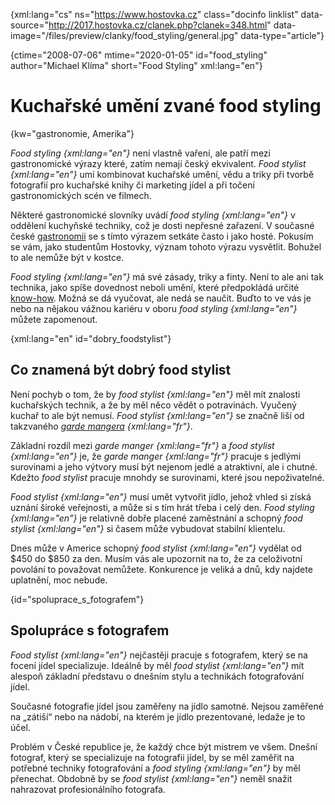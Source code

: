 
{xml:lang="cs" ns="https://www.hostovka.cz" class="docinfo linklist" data-source="http://2017.hostovka.cz/clanek.php?clanek=348.html" data-image="/files/preview/clanky/food_styling/general.jpg" data-type="article"}

{ctime="2008-07-06" mtime="2020-01-05" id="food_styling" author="Michael Klíma" short="Food Styling" xml:lang="en"}

# Kuchařské umění zvané food styling

{kw="gastronomie, Amerika"}

_Food styling {xml:lang="en"}_ není vlastně vaření, ale patří mezi gastronomické výrazy které, zatím nemají český ekvivalent. _Food stylist {xml:lang="en"}_ umí kombinovat kuchařské umění, vědu a triky při tvorbě fotografií pro kuchařské knihy či marketing jídel a při točení gastronomických scén ve filmech.

Některé gastronomické slovníky uvádí _food styling {xml:lang="en"}_ v oddělení kuchyňské techniky, což je dosti nepřesné zařazení. V současné české [gastronomii](gastronomie) se s tímto výrazem setkáte často i jako hosté. Pokusím se vám, jako studentům Hostovky, význam tohoto výrazu vysvětlit. Bohužel to ale nemůže být v kostce.

_Food styling {xml:lang="en"}_ má své zásady, triky a finty. Není to ale ani tak technika, jako spíše dovednost neboli umění, které předpokládá určité [know-how](know_how). Možná se dá vyučovat, ale nedá se naučit. Buďto to ve vás je nebo na nějakou vážnou kariéru v oboru _food styling {xml:lang="en"}_ můžete zapomenout.

{xml:lang="en" id="dobry\_foodstylist"}

## Co znamená být dobrý food stylist

Není pochyb o tom, že by _food stylist {xml:lang="en"}_ měl mít znalosti kuchařských technik, a že by měl něco vědět o potravinách. Vyučený kuchař to ale být nemusí. _Food stylist {xml:lang="en"}_ se značně liší od takzvaného _[garde mangera](garde_manger) {xml:lang="fr"}_.

Základní rozdíl mezi _garde manger {xml:lang="fr"}_ a _food stylist {xml:lang="en"}_ je, že _garde manger {xml:lang="fr"}_ pracuje s jedlými surovinami a jeho výtvory musí být nejenom jedlé a atraktivní, ale i chutné. Kdežto _food stylist_ pracuje mnohdy se surovinami, které jsou nepoživatelné.

_Food stylist {xml:lang="en"}_ musí umět
vytvořit jídlo, jehož vhled si získá uznání široké veřejnosti, a může si s tím hrát třeba i celý den. _Food styling {xml:lang="en"}_ je relativně dobře placené zaměstnání a schopný _food stylist {xml:lang="en"}_ si časem může vybudovat stabilní klientelu.

Dnes může v Americe schopný _food stylist {xml:lang="en"}_ vydělat od $450 do $850 za den. Musím vás ale upozornit na to, že za celoživotní povolání to považovat nemůžete. Konkurence je veliká a dnů, kdy najdete uplatnění, moc nebude.

{id="spoluprace\_s\_fotografem"}

## Spolupráce s fotografem

_Food stylist {xml:lang="en"}_ nejčastěji pracuje s fotografem, který se na focení jídel specializuje. Ideálně by měl _food stylist {xml:lang="en"}_ mít alespoň základní představu o dnešním stylu a technikách fotografování jídel.

Současné fotografie jídel jsou zaměřeny na jídlo samotné. Nejsou zaměřené na „zátiší“ nebo na nádobí, na kterém je jídlo prezentované, ledaže je to účel.

Problém v České republice je, že každý chce být mistrem ve všem. Dnešní fotograf, který se specializuje na fotografii jídel, by se měl zaměřit na potřebné techniky fotografování a _food styling {xml:lang="en"}_ by měl přenechat. Obdobně by se _food stylist {xml:lang="en"}_ neměl snažit nahrazovat profesionálního fotografa.
